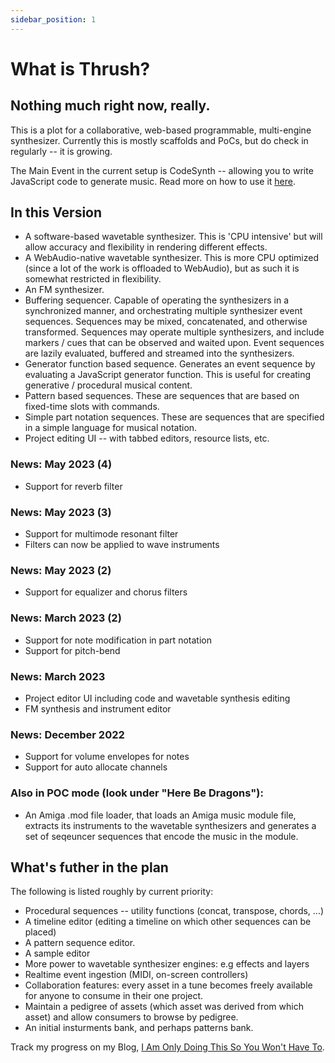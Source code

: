 ```yaml
---
sidebar_position: 1
---
```


# What is Thrush?

## Nothing much right now, really.

This is a plot for a collaborative, web-based programmable, multi-engine synthesizer. Currently this is mostly scaffolds and PoCs, but do check in regularly -- it is growing.

The Main Event in the current setup is CodeSynth -- allowing you to write JavaScript code to generate music. Read more on how to use it [here](sequence-generators/CodeSynth).

## In this Version

- A software-based wavetable synthesizer.  This is 'CPU intensive' but will allow accuracy and flexibility in rendering different effects.  
- A WebAudio-native wavetable synthesizer. This is more CPU optimized (since a lot of the work is offloaded to WebAudio), but as such it is somewhat restricted in flexibility. 
- An FM synthesizer.
- Buffering sequencer. Capable of operating the synthesizers in a synchronized manner, and orchestrating multiple synthesizer event sequences. Sequences may be mixed, concatenated, and otherwise transformed. Sequences may operate multiple synthesizers, and include markers / cues that can be observed and waited upon. Event sequences are lazily evaluated, buffered and streamed into the synthesizers.
- Generator function based sequence. Generates an event sequence by evaluating a JavaScript generator function.  This is useful for creating generative / procedural musical content.
- Pattern based sequences. These are sequences that are based on fixed-time slots with commands.
- Simple part notation sequences. These are sequences that are specified in a simple language for musical notation.
- Project editing UI -- with tabbed editors, resource lists, etc.


### News: May 2023 (4)
- Support for reverb filter

### News: May 2023 (3)
- Support for multimode resonant filter
- Filters can now be applied to wave instruments

### News: May 2023 (2)
- Support for equalizer and chorus filters

### News: March 2023 (2)
- Support for note modification in part notation
- Support for pitch-bend

### News: March 2023
- Project editor UI including code and wavetable synthesis editing
- FM synthesis and instrument editor

### News: December 2022
- Support for volume envelopes for notes
- Support for auto allocate channels

### Also in POC mode (look under "Here Be Dragons"):
- An Amiga .mod file loader, that loads an Amiga music module file, extracts its instruments to the wavetable synthesizers and generates a set of seqeuncer sequences that encode the music in the module.
      
## What's futher in the plan

The following is listed roughly by current priority:
    
- Procedural sequences -- utility functions (concat, transpose, chords, ...)
- A timeline editor (editing a timeline on which other sequences can be placed)
- A pattern sequence editor.
- A sample editor
- More power to wavetable synthesizer engines: e.g effects and layers
- Realtime event ingestion (MIDI, on-screen controllers)
- Collaboration features: every asset in a tune becomes freely available for anyone to consume in their one project.
- Maintain a pedigree of assets (which asset was derived from which asset) and allow consumers to browse by pedigree.              
- An initial insturments bank, and perhaps patterns bank.
 
Track my progress on my Blog, [I Am Only Doing This So You Won't Have To](https://www.imonlydoingthis.benhaim).